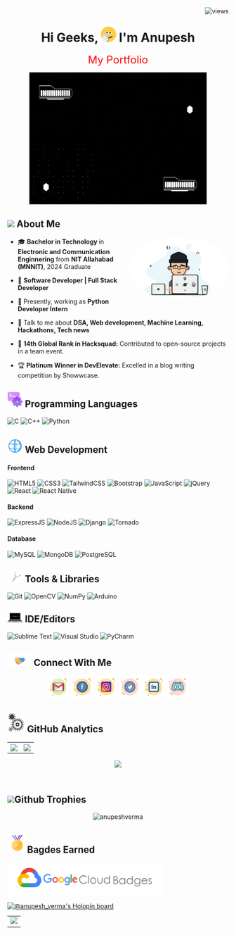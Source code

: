 <img align="right" src="https://komarev.com/ghpvc/?username=anupeshverma&color=blueviolet&label=Profile+Views" alt="views" />
<h1 align="center">Hi Geeks,<img src="gif/hi.gif" width="40px"/> I'm Anupesh </h1>

<p align="center">
  <a href="https://anupesh-portfolio.netlify.app/" style="font-size: 24px; color: red; text-decoration: none;">My Portfolio</a>
</p>

<p align="center"><img width="80%" height="300px" src="gif/intro2.gif" /></p>        
 
<h2> <img src="https://media.tenor.com/GocCvG7hs78AAAAi/rocket-joypixels.gif" width="45px"> About Me</h2>
<img src="gif/code.gif" width="45%" height="auto" align="right" style="border-radius:50%"/>
<ul>
        <li><p>🎓 <b>Bachelor in Technology </b> in <b>Electronic and Communication Enginnering</b> from <b>NIT Allahabad (MNNIT)</b>, 2024 Graduate</p></li>
        <li><p>💼  <b>Software Developer | Full Stack Developer</b></p></li>
        <li><p>🔭 Presently, working as <b>Python Developer Intern</b></p></li>
        <li><p>💬 Talk to me about <b>DSA, Web development, Machine Learning, Hackathons, Tech news</b></p></li>
</ul>
<!-- <h2> <img src="https://media.tenor.com/GocCvG7hs78AAAAi/rocket-joypixels.gif" width="45px"> About Me</h2> -->
<!-- <img src="gif/code.gif" width="45%" height="auto" align="right" style="border-radius:50%"/> -->
<ul>
        <li><p>🥇 <b>14th Global Rank in Hacksquad:</b> Contributed to open-source projects in a team event.</p></li>
        <li><p>🏆 <b>Platinum Winner in DevElevate:</b> Excelled in a blog writing competition by Showwcase.</p></li>
</ul>
        
            
<h2><img src="gif/programming_languages.gif" width="35px"> Programming Languages</h2>
<p>
            <img alt="C" src="https://img.shields.io/badge/c-%2300599C.svg?style=for-the-badge&logo=c&logoColor=white"/>
            <img alt="C++" src="https://img.shields.io/badge/c++-%2300599C.svg?style=for-the-badge&logo=c%2B%2B&ogoColor=white"/>
            <img alt="Python" src="https://img.shields.io/badge/Python-14354C?style=for-the-badge&logo=python&logoColor=white"/>
<!--             <img alt="Java" src="https://img.shields.io/badge/java-%23ED8B00.svg?style=for-the-badge&logo=java&logoColor=white"/> -->
</p>

<h2><img src="gif/web_development.gif" width="35px"> Web Development</h2>

#### Frontend
<p>
    <img alt="HTML5" src="https://img.shields.io/badge/HTML5-E34F26?style=for-the-badge&logo=html5&logoColor=white"/>
    <img alt="CSS3" src="https://img.shields.io/badge/CSS3-1572B6?style=for-the-badge&logo=css3&logoColor=white"/>
    <img alt="TailwindCSS" src="https://img.shields.io/badge/Tailwind CSS-092E20?style=for-the-badge&logo=tailwindcss&logoColor=white"/>
    <img alt="Bootstrap" src="https://img.shields.io/badge/Bootstrap-563D7C?style=for-the-badge&logo=bootstrap&logoColor=white"/>
    <img alt="JavaScript" src="https://img.shields.io/badge/JavaScript-323330?style=for-the-badge&logo=javascript&logoColor=F7DF1E"/> 
    <img alt="jQuery" src="https://img.shields.io/badge/jquery-%230769AD.svg?style=for-the-badge&logo=jquery&logoColor=white"/>
    <img alt="React" src="https://img.shields.io/badge/react-%2320232a.svg?style=for-the-badge&logo=react&logoColor=%2361DAFB"/>
    <img alt="React Native" src="https://img.shields.io/badge/react--native-%2320232a.svg?style=for-the-badge&logo=react&logoColor=%2361DAFB"/>
</p>

#### Backend
<p>
    <img alt="ExpressJS" src="https://img.shields.io/badge/ExpressJS-grey?style=for-the-badge&logo=javascript&logoColor=f5f5f5"/>
    <img alt="NodeJS" src="https://img.shields.io/badge/NodeJS-white?style=for-the-badge&logo=nodedotjs"/>
    <img alt="Django" src="https://img.shields.io/badge/Django-092E20?style=for-the-badge&logo=django&logoColor=white"/>
    <img alt="Tornado" src="https://img.shields.io/badge/Tornado-46A2D9?style=for-the-badge&logo=tornado&logoColor=white"/>
</p>

#### Database
<p>
    <img alt="MySQL" src="https://img.shields.io/badge/mysql-%2300f.svg?style=for-the-badge&logo=mysql&logoColor=white"/>
    <img alt="MongoDB" src="https://img.shields.io/badge/MongoDB-47A248?style=for-the-badge&logo=mongodb&logoColor=white"/>
    <img alt="PostgreSQL" src="https://img.shields.io/badge/PostgreSQL-336791?style=for-the-badge&logo=postgresql&logoColor=white"/>
</p>

<h2><img src="gif/tools_libraries.gif" width="35px"> Tools & Libraries</h2>
<p>
            <img alt="Git" src="https://img.shields.io/badge/git-%23ED8B00.svg?style=for-the-badge&logo=git&logoColor=white"/>
            <img alt="OpenCV" src="https://img.shields.io/badge/opencv-%23white.svg?style=for-the-badge&logo=opencv&logoColor=white"/>
            <img alt="NumPy" src="https://img.shields.io/badge/numpy-%23013243.svg?style=for-the-badge&logo=numpy&logoColor=white" />
            <img alt="Arduino" src="https://img.shields.io/badge/-Arduino-00979D?style=for-the-badge&logo=Arduino&logoColor=white"/>
</p>

<!----------------------------------------------Editors-------------------------------------------------->
<h2><img src="gif/ide_used.gif" width="35px"> IDE/Editors</h2>
<p>
            <img alt="Sublime Text" src="https://img.shields.io/badge/sublime_text-%23575757.svg?style=for-the-badge&logo=sublime-text&logoColor=important"/>
            <img alt="Visual Studio" src="https://img.shields.io/badge/VisualStudio-5C2D91.svg?style=for-the-badge&logo=visual-studio&logoColor=white"/>
            <img alt="PyCharm" src="https://img.shields.io/badge/PyCharm-000000.svg?style=for-the-badge&logo=PyCharm&logoColor=white"/>
</p>
            
<!------------------------------------------Connect With Me --------------------------------------------->      
<h2><img src="https://github.com/sakshamgurbhele/sakshamgurbhele/blob/main/Images/Handshake.gif" width="55px" height="30px"> Connect With Me</h2>
<p align="center">
            <a href="mailto:anupeshkverma121@gmail.com"><img src="Icons/gmail.png" alt="gmail" width="10%" style="padding:0px"/></a>
            <a href="https://m.facebook.com/Anupesh_verma"><img src="Icons/facebook.png" alt="facebook" width="10%"  style="padding:0px"/></a>
            <a href="https://www.instagram.com/anupesh_verma/"><img src="Icons/instagram.png" alt="instagram" width="10%" style="padding:0px"/></a>
            <a href="https://twitter.com/AnupeshVerma"><img src="Icons/twitter.png" alt="twitter" width="10%" style="padding:0px"/></a>
            <a href="https://in.linkedin.com/in/anupesh-kumar-verma-81a711203"><img src="Icons/linkedin.png" alt="linkedin" width="10%" style="padding:0px"/></a>
            <a href="https://discordapp.com/users/790637051657060372"><img src="Icons/discord.png" alt="discord" width="10%" style="padding:0px"/></a>
</p>

<!-----------------------------------------------------------GitHub Analytic---------------------------------------------------->
<h2> <img src="gif/github_analytics.gif" width="40px"> GitHub Analytics</h2>
<table>
    <td align="center">
        <a href="https://github.com/anupeshverma"><img align="center" height="200px" src="https://github-readme-stats.vercel.app/api?username=anupeshverma&show_icons=true&locale=en&theme=radical" /></a>
    </td>
    <td align="center">
        <a href="https://github.com/anupeshverma"><img align="center" height="200px" src="https://github-readme-stats.vercel.app/api/top-langs?username=anupeshverma&show_icons=true&locale=en&layout=compact&theme=radical" /></a>
    </td>

</table>

<p align="center">
    <a><img align="center" src="https://github-readme-streak-stats.herokuapp.com?user=anupeshverma&theme=dark&date_format=M%20j%5B%2C%20Y%5D&fire=C3DD29&ring=DD2727&sideNums=ABDD0F&dates=11A4DD)](https://git.io/streak-stats" /></a>
</p>

<br>

<!------------------------------------------ Github Trophy ----------------------------------->
<h2><img src="gif/trophy.gif" width="45px"/>Github Trophies</h2>
<p align="center"><img src="https://github-profile-trophy.vercel.app/?username=anupeshverma&theme=onedark" alt="anupeshverma" /> </p>


<!------------------------------------------------------------------ Badges ------------------------------------------------------------>
<h2><img src="gif/badges_earned.gif" width="45px">Bagdes Earned</h2>

<a href="https://www.cloudskillsboost.google/public_profiles/a2de6082-dfa4-4530-8003-749edfd645eb"><img width="356" alt="Google_Cloud_Badges" src="Icons/google_cloud_badges.png"></a>

[![@anupesh_verma's Holopin board](https://holopin.io/api/user/board?user=anupesh_verma)](https://holopin.io/@anupesh_verma)

<table>
    <td align="center">
        <img src="https://activity-graph.herokuapp.com/graph?username=anupeshverma&theme=react-dark&bg_color=00000000&color=037bfc&line=037bfc&point=00000000&area=true&hide_border=true" />
    </td>
</table>
